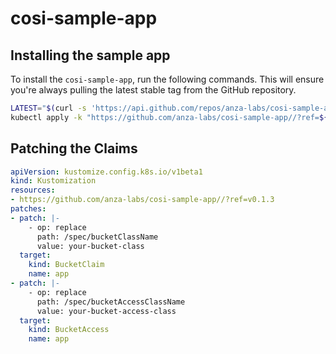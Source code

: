 # cosi-sample-app

## Installing the sample app

To install the `cosi-sample-app`, run the following commands. This will ensure you're always pulling the latest stable tag from the GitHub repository.

```sh
LATEST="$(curl -s 'https://api.github.com/repos/anza-labs/cosi-sample-app/tags' | jq -r '.[0].name')"
kubectl apply -k "https://github.com/anza-labs/cosi-sample-app//?ref=${LATEST}"
```

## Patching the Claims

```yaml
apiVersion: kustomize.config.k8s.io/v1beta1
kind: Kustomization
resources:
- https://github.com/anza-labs/cosi-sample-app//?ref=v0.1.3
patches:
- patch: |-
    - op: replace
      path: /spec/bucketClassName
      value: your-bucket-class
  target:
    kind: BucketClaim
    name: app
- patch: |-
    - op: replace
      path: /spec/bucketAccessClassName
      value: your-bucket-access-class
  target:
    kind: BucketAccess
    name: app
```
